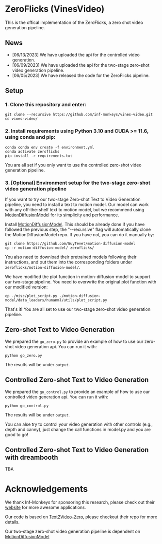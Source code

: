 # ZeroFlicks (VinesVideo)

This is the offical implementation of the ZeroFlicks, a zero shot video generation pipeline.

## News

* [06/13/2023] We have uploaded the api for the controlled video generation.
* [06/09/2023] We have uploaded the api for the two-stage zero-shot video generation pipeline.
* [06/05/2023] We have released the code for the ZeroFlicks pipeline.


<!-- ## TODO

Code check and clean
Add more details to README
Add Arxiv link
Add support for pip install -->


## Setup


### 1. Clone this repository and enter:

``` shell
git clone --recursive https://github.com/inf-monkeys/vines-video.git
cd vines-video/
```
### 2. Install requirements using Python 3.10 and CUDA >= 11.6, using conda and pip:
``` shell
conda conda env create -f environment.yml
conda activate zeroflicks
pip install -r requirements.txt
```

You are all set if you only want to use the controlled zero-shot video generation pipeline. 
### 3. [Optional] Environment setup for the two-stage zero-shot video generation pipeline

If you want to try our two-stage Zero-shot Text to Video Generation pipeline, you need to install a text to motion model. Our model can work with any off-the-shelf text to motion model, but we recommend using [MotionDiffusionModel](https://github.com/GuyTevet/motion-diffusion-model) for its simplicity and performance. 

Install [MotionDiffusionModel](https://github.com/GuyTevet/motion-diffusion-model). This should be already done if you have followed the previous step, the "--recursive" flag will automatically clone the MotionDiffusionModel repo. If you have not, you can do it manually by:
``` shell
git clone https://github.com/GuyTevet/motion-diffusion-model
cp -r motion-diffusion-model/ zeroflicks/
```
You also need to download their pretrained models following their instructions, and put them into the corresponding folders under `zeroflicks/motion-diffusion-model/`.


We have modified the plot function in motion-diffusion-model to support our two-stage pipeline. You need to overwrite the original plot function with our modified version:
``` shell
cp ./misc/plot_script.py ./motion-diffusion-model/data_loaders/humanml/utils/plot_script.py
```

That's it! You are all set to use our two-stage zero-shot video generation pipeline.


## Zero-shot Text to Video Generation
We prepared the `go_zero.py` to provide an example of how to use our zero-shot video generation api. You can run it with:
``` shell
python go_zero.py
```
The results will be under `output`.


## Controlled Zero-shot Text to Video Generation
We prepared the `go_control.py` to provide an example of how to use our controlled video generation api. You can run it with:
``` shell
python go_control.py
```
The results will be under `output`.

You can alse try to control your video generation with other controls (e.g., depth and canny), just change the call functions in model.py and you are good to go!


## Controlled Zero-shot Text to Video Generation with dreambooth
TBA

# Acknowledgements

We thank Inf-Monkeys for sponsoring this research, please check out their [website](https://frame.infmonkeys.com/) for more awesome applications.

Our code is based on [Text2Video-Zero](https://github.com/Picsart-AI-Research/Text2Video-Zero/tree/main), please checkout their repo for more details.

Our two-stage zero-shot video generation pipeline is dependent on [MotionDiffusionModel](https://github.com/GuyTevet/motion-diffusion-model)
